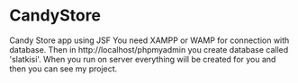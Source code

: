 # CandyStore
Candy Store app using JSF
You need XAMPP or WAMP for connection with database. Then in http://localhost/phpmyadmin you create database called 'slatkisi'. 
When you run on server everything will be created for you and then you can see my project.

